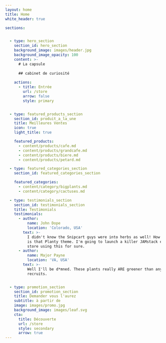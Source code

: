 ```yaml
---
layout: home
title: Home
white_header: true

sections:


  - type: hero_section
    section_id: hero_section
    background_image: images/header.jpg
    background_image_opacity: 100
    content: >-
      # La capsule
      
      ## cabinet de curiosité
      
    actions:
      - title: Entrée
        url: /store
        arrow: false
        style: primary


  - type: featured_products_section
    section_id: produit_a_la_une
    title: Meilleures Ventes
    icon: true
    light_title: true

    featured_products:
      - content/products/cafe.md
      - content/products/grandcafe.md
      - content/products/biere.md
      - content/products/petard.md

  - type: featured_categories_section
    section_id: featured_categories_section

    featured_categories:
      - content/category/bigplants.md
      - content/category/cactuses.md

  - type: testimonials_section
    section_id: testimonials_section
    title: Testimonials
    testimonials:
      - author:
          name: John Dope
          location: 'Colorado, USA'
        text: >-
          I didn't know the Snipcart guys were into herbs as well! How beautiful
          is that Planty theme. I'm going to launch a killer JAMstack e-commerce
          store using this for sure.
      - author:
          name: Major Payne
          location: 'VA, USA'
        text: >-
          Well I'll be d*mned. These plants really ARE greener than any of my
          recruits.


  - type: promotion_section
    section_id: promotion_section
    title: Demander vous l'aurez
    subtitle: à partir de
    image: images/promo.jpg
    background_image: images/leaf.svg
    cta:
      title: Découverte
      url: /store
      style: secondary
      arrow: true
---
```

